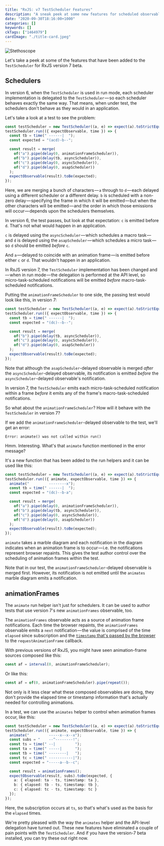 ```yaml
---
title: "RxJS: v7 TestScheduler Features"
description: "A sneak peek at some new features for scheduled observables"
date: "2020-09-30T18:16:00+1000"
categories: []
keywords: []
ckTags: ["1464979"]
cardImage: "./title-card.jpeg"
---
```


![Stethoscope](title.jpeg "Photo by Hush Naidoo on Unsplash")

Let's take a peek at some of the features that have been added to the `TestScheduler` for RxJS version 7 beta.

## Schedulers

In version 6, when the `TestScheduler` is used in run mode, each scheduler implementation is delegated to the `TestScheduler` — so each scheduler behaves exactly the same way. That means, when under test, the schedulers don't behave as they would in an application.

Let's take a look at a test to see the problem:

```ts
const testScheduler = new TestScheduler((a, e) => expect(a).toStrictEqual(e));
testScheduler.run(({ expectObservable, time }) => {
  const tb = time(" ------|  ");
  const expected = "(acd)-b--";

  const result = merge(
    of("a").pipe(delay(0, animationFrameScheduler)),
    of("b").pipe(delay(tb, asyncScheduler)),
    of("c").pipe(delay(0, asyncScheduler)),
    of("d").pipe(delay(0, asapScheduler))
  );
  expectObservable(result).toBe(expected);
});
```

Here, we are merging a bunch of characters — `a` through to `d` — each delayed using a different scheduler or a different delay. `b` is scheduled with a non-zero delay — specifying the frame in which it will be emitted — but when the other characters will be emitted — and the order in which those emissions will occur — depends upon the schedulers themselves.

In version 6, the test passes, but look at that expectation: `c` is emitted before `d`. That's not what would happen in an application.

`c` is delayed using the `asyncScheduler` — which schedules a macro task — and `d` is delayed using the `asapScheduler` — which schedules a micro task — so `d` should be emitted _before_ `c`.

And `a` — delayed to coincide with an animation frame — is emitted before either `c` or `d`. That wouldn't happen in an application.

In RxJS version 7, the `TestScheduler` implementation has been changed and — when in run mode — the delegation is performed at the API level, so micro-task-scheduled notifications will be emitted _before_ macro-task-scheduled notifications.

Putting the `animationFrameScheduler` to one side, the passing test would look like this, in version 7:

```ts
const testScheduler = new TestScheduler((a, e) => expect(a).toStrictEqual(e));
testScheduler.run(({ expectObservable, time }) => {
  const tb = time(" ------|  ");
  const expected = "(dc)--b--";

  const result = merge(
    of("b").pipe(delay(tb, asyncScheduler)),
    of("c").pipe(delay(0, asyncScheduler)),
    of("d").pipe(delay(0, asapScheduler))
  );
  expectObservable(result).toBe(expected);
});
```

Note that although the `asapScheduler`-delayed observable is merged _after_ the `asyncScheduler`-delayed observable, its notification is emitted _before_ the `asyncScheduler`-delayed observable's notification.

In version 7, the `TestScheduler` emits each micro-task-scheduled notification within a frame _before_ it emits any of the frame's macro-task-scheduled notifications.

So what about the `animationFrameScheduler`? How will it behave with the `TestScheduler` in version 7?

If we add the `animationFrameScheduler`-delayed observable to the test, we'll get an error:

```text
Error: animate() was not called within run()
```

Hmm. Interesting. What's that `animate` function mentioned in the error message?

It's a new function that has been added to the run helpers and it can be used like this:

```ts
const testScheduler = new TestScheduler((a, e) => expect(a).toStrictEqual(e));
testScheduler.run(({ animate, expectObservable, time }) => {
  animate("         --------x");
  const tb = time(" ------|  ");
  const expected = "(dc)--b-a";

  const result = merge(
    of("a").pipe(delay(0, animationFrameScheduler)),
    of("b").pipe(delay(tb, asyncScheduler)),
    of("c").pipe(delay(0, asyncScheduler)),
    of("d").pipe(delay(0, asapScheduler))
  );
  expectObservable(result).toBe(expected);
});
```

`animate` takes a marble diagram and each notification in the diagram indicates when an animation frame is to occur — i.e. the notifications represent browser repaints. This gives the test author control over the scheduling of animation frames within the test.

Note that in our test, the `animationFrameScheduler`-delayed observable is merged first. However, its notification is not emitted until the `animates` marble diagram emits a notification.

## animationFrames

The `animate` run helper isn't just for schedulers. It can be used to author tests that use version 7's new `animationFrames` observable, too.

The `animationFrames` observable acts as a source of animation frame notifications. Each time the browser repaints, the `animationFrames` observable emits a `next` notification — the value is comprised of the time `elapsed` since subscription and the [`timestamp` that's passed by the browser](https://developer.mozilla.org/en-US/docs/Web/API/window/requestAnimationFrame) to the `requestAnimationFrame` callback.

With previous versions of RxJS, you might have seen animation-frame sources composed like this:

```ts
const af = interval(0, animationFrameScheduler);
```

Or like this:

```ts
const af = of(0, animationFrameScheduler).pipe(repeat());
```

Not only is it less clear what these composed observables are doing, they don't provide the elapsed time or timestamp information that's actually needed for controlling animations.

In a test, we can use the `animates` helper to control when animation frames occur, like this:

```ts
const testScheduler = new TestScheduler((a, e) => expect(a).toStrictEqual(e));
testScheduler.run(({ animate, expectObservable, time }) => {
  animate("         -----x--x--x");
  const subs = "    --^--------!";
  const ts = time(" --|         ");
  const ta = time(" -----|      ");
  const tb = time(" --------|   ");
  const tc = time(" -----------|");
  const expected = "-----a--b--c";

  const result = animationFrames();
  expectObservable(result, subs).toBe(expected, {
    a: { elapsed: ta - ts, timestamp: ta },
    b: { elapsed: tb - ts, timestamp: tb },
    c: { elapsed: tc - ts, timestamp: tc }
  });
});
```

Here, the subscription occurs at `ts`, so that's what's used as the basis for the `elapsed` times.

We're pretty pleased with the way the `animates` helper and the API-level delegation have turned out. These new features have eliminated a couple of pain points with the `TestScheduler`. And if you have the version-7 beta installed, you can try these out right now.
